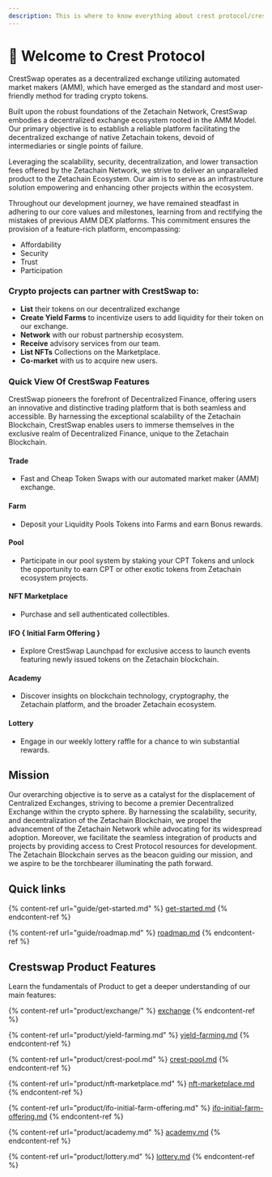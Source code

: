 ```yaml
---
description: This is where to know everything about crest protocol/crestswap.
---
```


# 👋 Welcome to Crest Protocol



CrestSwap operates as a decentralized exchange utilizing automated market makers (AMM), which have emerged as the standard and most user-friendly method for trading crypto tokens.

Built upon the robust foundations of the Zetachain Network, CrestSwap embodies a decentralized exchange ecosystem rooted in the AMM Model. Our primary objective is to establish a reliable platform facilitating the decentralized exchange of native Zetachain tokens, devoid of intermediaries or single points of failure.

Leveraging the scalability, security, decentralization, and lower transaction fees offered by the Zetachain Network, we strive to deliver an unparalleled product to the Zetachain Ecosystem. Our aim is to serve as an infrastructure solution empowering and enhancing other projects within the ecosystem.

Throughout our development journey, we have remained steadfast in adhering to our core values and milestones, learning from and rectifying the mistakes of previous AMM DEX platforms. This commitment ensures the provision of a feature-rich platform, encompassing:

* Affordability
* Security
* Trust
* Participation

### Crypto projects can partner with CrestSwap to:

* **List** their tokens on our decentralized exchange
* **Create Yield Farms** to incentivize users to add liquidity for their token on our exchange.
* **Network** with our robust partnership ecosystem.
* **Receive** advisory services from our team.
* **List NFTs** Collections on the Marketplace.
* **Co-market** with us to acquire new users.

### Quick View Of CrestSwap Features

CrestSwap pioneers the forefront of Decentralized Finance, offering users an innovative and distinctive trading platform that is both seamless and accessible. By harnessing the exceptional scalability of the Zetachain Blockchain, CrestSwap enables users to immerse themselves in the exclusive realm of Decentralized Finance, unique to the Zetachain Blockchain.

#### Trade

* Fast and Cheap Token Swaps with our automated market maker (AMM) exchange.

#### Farm

* Deposit your Liquidity Pools Tokens into Farms and earn Bonus rewards.

#### Pool

* Participate in our pool system by staking your CPT Tokens and unlock the opportunity to earn CPT or other exotic tokens from Zetachain ecosystem projects.

#### NFT Marketplace

* Purchase and sell authenticated collectibles.

#### IFO { Initial Farm Offering }

* Explore CrestSwap Launchpad for exclusive access to launch events featuring newly issued tokens on the Zetachain blockchain.

#### Academy&#x20;

* Discover insights on blockchain technology, cryptography, the Zetachain platform, and the broader Zetachain ecosystem.

#### Lottery

* Engage in our weekly lottery raffle for a chance to win substantial rewards.



## Mission

Our overarching objective is to serve as a catalyst for the displacement of Centralized Exchanges, striving to become a premier Decentralized Exchange within the crypto sphere. By harnessing the scalability, security, and decentralization of the Zetachain Blockchain, we propel the advancement of the Zetachain Network while advocating for its widespread adoption. Moreover, we facilitate the seamless integration of products and projects by providing access to Crest Protocol resources for development. The Zetachain Blockchain serves as the beacon guiding our mission, and we aspire to be the torchbearer illuminating the path forward.

####

## Quick links

{% content-ref url="guide/get-started.md" %}
[get-started.md](guide/get-started.md)
{% endcontent-ref %}

{% content-ref url="guide/roadmap.md" %}
[roadmap.md](guide/roadmap.md)
{% endcontent-ref %}

## Crestswap Product Features

Learn the fundamentals of Product to get a deeper understanding of our main features:

{% content-ref url="product/exchange/" %}
[exchange](product/exchange/)
{% endcontent-ref %}

{% content-ref url="product/yield-farming.md" %}
[yield-farming.md](product/yield-farming.md)
{% endcontent-ref %}

{% content-ref url="product/crest-pool.md" %}
[crest-pool.md](product/crest-pool.md)
{% endcontent-ref %}

{% content-ref url="product/nft-marketplace.md" %}
[nft-marketplace.md](product/nft-marketplace.md)
{% endcontent-ref %}

{% content-ref url="product/ifo-initial-farm-offering.md" %}
[ifo-initial-farm-offering.md](product/ifo-initial-farm-offering.md)
{% endcontent-ref %}

{% content-ref url="product/academy.md" %}
[academy.md](product/academy.md)
{% endcontent-ref %}

{% content-ref url="product/lottery.md" %}
[lottery.md](product/lottery.md)
{% endcontent-ref %}

